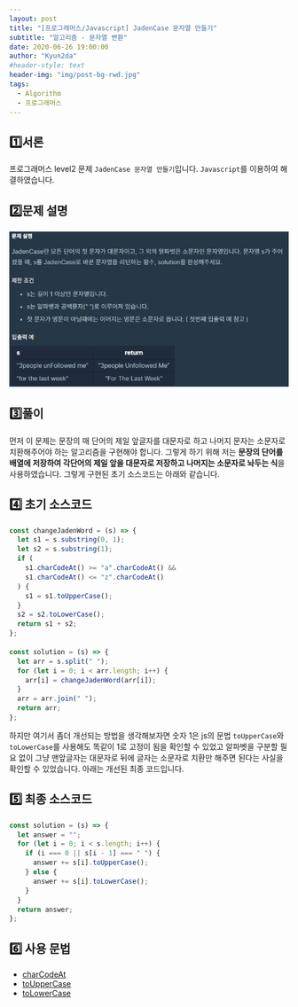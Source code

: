```yaml
---
layout: post
title: "[프로그래머스/Javascript] JadenCase 문자열 만들기"
subtitle: "알고리즘 - 문자열 변환"
date: 2020-06-26 19:00:00
author: "Kyun2da"
#header-style: text
header-img: "img/post-bg-rwd.jpg"
tags:
  - Algorithm
  - 프로그래머스
---
```


## 1️⃣서론

프로그래머스 level2 문제 `JadenCase 문자열 만들기`입니다.
`Javascript`를 이용하여 해결하였습니다.

## 2️⃣문제 설명

![피보나치](/img/algorithm/jadencase.png)

## 3️⃣풀이

먼저 이 문제는 문장의 매 단어의 제일 앞글자를 대문자로 하고 나머지 문자는 소문자로 치환해주어야 하는 알고리즘을 구현해야 합니다.
그렇게 하기 위해 저는 **문장의 단어를 배열에 저장하여 각단어의 제일 앞을 대문자로 저장하고 나머지는 소문자로 놔두는 식**을 사용하였습니다. 그렇게 구현된 초기 소스코드는 아래와 같습니다.

## 4️⃣ 초기 소스코드

```js
const changeJadenWord = (s) => {
  let s1 = s.substring(0, 1);
  let s2 = s.substring(1);
  if (
    s1.charCodeAt() >= "a".charCodeAt() &&
    s1.charCodeAt() <= "z".charCodeAt()
  ) {
    s1 = s1.toUpperCase();
  }
  s2 = s2.toLowerCase();
  return s1 + s2;
};

const solution = (s) => {
  let arr = s.split(" ");
  for (let i = 0; i < arr.length; i++) {
    arr[i] = changeJadenWord(arr[i]);
  }
  arr = arr.join(" ");
  return arr;
};
```

하지만 여기서 좀더 개선되는 방법을 생각해보자면 숫자 1은 js의 문법 `toUpperCase`와 `toLowerCase`를 사용해도 똑같이 1로 고정이 됨을 확인할 수 있었고 알파벳을 구분할 필요 없이 그냥 맨앞글자는 대문자로 뒤에 글자는 소문자로 치환만 해주면 된다는 사실을 확인할 수 있었습니다. 아래는 개선된 최종 코드입니다.

## 5️⃣ 최종 소스코드

```js
const solution = (s) => {
  let answer = "";
  for (let i = 0; i < s.length; i++) {
    if (i === 0 || s[i - 1] === " ") {
      answer += s[i].toUpperCase();
    } else {
      answer += s[i].toLowerCase();
    }
  }
  return answer;
};
```

## 6️⃣ 사용 문법

- [charCodeAt](https://developer.mozilla.org/ko/docs/Web/JavaScript/Reference/Global_Objects/String/charCodeAt)
- [toUpperCase](https://developer.mozilla.org/ko/docs/Web/JavaScript/Reference/Global_Objects/String/toUpperCase)
- [toLowerCase](https://developer.mozilla.org/ko/docs/Web/JavaScript/Reference/Global_Objects/String/toLowerCase)
